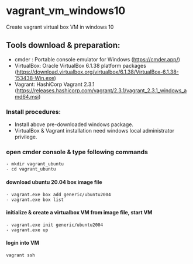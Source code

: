 # vagrant_vm_windows10
Create vagrant virtual box VM in windows 10

## Tools download & preparation:
- cmder : Portable console emulator for Windows 
    (https://cmder.app/)
- VirtualBox: Oracle VirtualBox 6.1.38 platform packages 
    (https://download.virtualbox.org/virtualbox/6.1.38/VirtualBox-6.1.38-153438-Win.exe)
- Vagrant: HashiCorp Vagrant 2.3.1 
    (https://releases.hashicorp.com/vagrant/2.3.1/vagrant_2.3.1_windows_amd64.msi)

### Install procedures:
- Install above pre-downloaded windows package.
- VirtualBox & Vagrant installation need windows local administrator privilege.

### open cmder console & type following commands
  ```
  - mkdir vagrant_ubuntu
  - cd vagrant_ubuntu
  ```
  #### download ubuntu 20.04 box image file
  ```
  - vagrant.exe box add generic/ubuntu2004
  - vagrant.exe box list
  ```
  #### initialize & create a virtualbox VM from image file, start VM
  ```
  - vagrant.exe init generic/ubuntu2004
  - vagrant.exe up
  ```
  #### login into VM
  ```
  vagrant ssh
  ```

